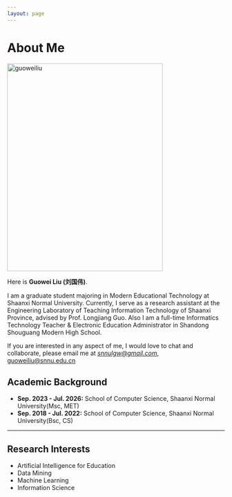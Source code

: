```yaml
---
layout: page
---
```


# About Me

<img src="/guoweiliu.jpg" alt="guoweiliu" class="floatpic" width="360" height="480" />

Here is **Guowei Liu (刘国伟)**.

I am a graduate student majoring in Modern Educational Technology at Shaanxi Normal University. Currently, I serve as a research assistant at the Engineering Laboratory of Teaching Information Technology of Shaanxi Province, advised by Prof. Longjiang Guo.  Also I am a full-time Informatics Technology Teacher \& Electronic Education Administrator in Shandong Shouguang Modern High School.

If you are interested in any aspect of me, I would love to chat and collaborate, please email me at *snnulgw@gmail.com*, guoweiliu@snnu.edu.cn

## Academic Background

- **Sep. 2023 - Jul. 2026:** School of Computer Science, Shaanxi Normal University(Msc, MET)
- **Sep. 2018 - Jul. 2022:** School of Computer Science, Shaanxi Normal University(Bsc, CS)

---

## Research Interests

- Artificial Intelligence for Education 
- Data Mining 
- Machine Learning
- Information Science

